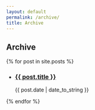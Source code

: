 ```yaml
---
layout: default
permalink: /archive/
title: Archive
---
```


## Archive

{% for post in site.posts %}
  <ul>
    <li>
      <h3><a href="{{ post.url }}">{{ post.title }}</a></h3>
      <span>{{ post.date | date_to_string }}</span>
    </li>
  </ul>
{% endfor %}
